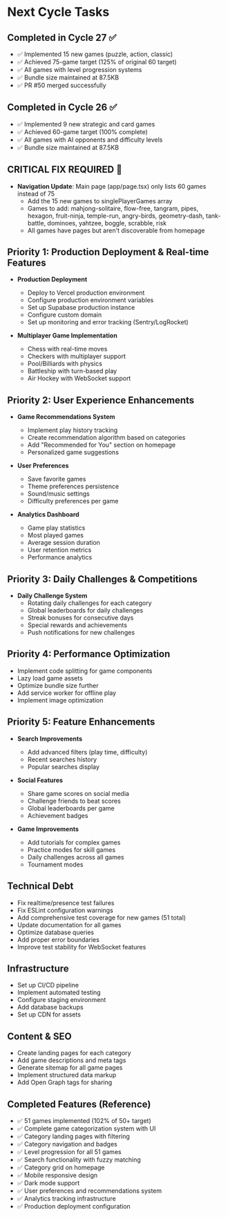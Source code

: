 # Next Cycle Tasks

## Completed in Cycle 27 ✅
- ✅ Implemented 15 new games (puzzle, action, classic)
- ✅ Achieved 75-game target (125% of original 60 target)
- ✅ All games with level progression systems
- ✅ Bundle size maintained at 87.5KB
- ✅ PR #50 merged successfully

## Completed in Cycle 26 ✅
- ✅ Implemented 9 new strategic and card games
- ✅ Achieved 60-game target (100% complete)
- ✅ All games with AI opponents and difficulty levels
- ✅ Bundle size maintained at 87.5KB

## CRITICAL FIX REQUIRED 🔴
- **Navigation Update**: Main page (app/page.tsx) only lists 60 games instead of 75
  - Add the 15 new games to singlePlayerGames array
  - Games to add: mahjong-solitaire, flow-free, tangram, pipes, hexagon, fruit-ninja, temple-run, angry-birds, geometry-dash, tank-battle, dominoes, yahtzee, boggle, scrabble, risk
  - All games have pages but aren't discoverable from homepage

## Priority 1: Production Deployment & Real-time Features
- **Production Deployment**
  - Deploy to Vercel production environment
  - Configure production environment variables
  - Set up Supabase production instance
  - Configure custom domain
  - Set up monitoring and error tracking (Sentry/LogRocket)
  
- **Multiplayer Game Implementation**
  - Chess with real-time moves
  - Checkers with multiplayer support
  - Pool/Billiards with physics
  - Battleship with turn-based play
  - Air Hockey with WebSocket support

## Priority 2: User Experience Enhancements
- **Game Recommendations System**
  - Implement play history tracking
  - Create recommendation algorithm based on categories
  - Add "Recommended for You" section on homepage
  - Personalized game suggestions

- **User Preferences**
  - Save favorite games
  - Theme preferences persistence
  - Sound/music settings
  - Difficulty preferences per game

- **Analytics Dashboard**
  - Game play statistics
  - Most played games
  - Average session duration
  - User retention metrics
  - Performance analytics

## Priority 3: Daily Challenges & Competitions
- **Daily Challenge System**
  - Rotating daily challenges for each category
  - Global leaderboards for daily challenges
  - Streak bonuses for consecutive days
  - Special rewards and achievements
  - Push notifications for new challenges

## Priority 4: Performance Optimization
- Implement code splitting for game components
- Lazy load game assets
- Optimize bundle size further
- Add service worker for offline play
- Implement image optimization

## Priority 5: Feature Enhancements
- **Search Improvements**
  - Add advanced filters (play time, difficulty)
  - Recent searches history
  - Popular searches display

- **Social Features**
  - Share game scores on social media
  - Challenge friends to beat scores
  - Global leaderboards per game
  - Achievement badges

- **Game Improvements**
  - Add tutorials for complex games
  - Practice modes for skill games
  - Daily challenges across all games
  - Tournament modes

## Technical Debt
- Fix realtime/presence test failures
- Fix ESLint configuration warnings
- Add comprehensive test coverage for new games (51 total)
- Update documentation for all games
- Optimize database queries
- Add proper error boundaries
- Improve test stability for WebSocket features

## Infrastructure
- Set up CI/CD pipeline
- Implement automated testing
- Configure staging environment
- Add database backups
- Set up CDN for assets

## Content & SEO
- Create landing pages for each category
- Add game descriptions and meta tags
- Generate sitemap for all game pages
- Implement structured data markup
- Add Open Graph tags for sharing

## Completed Features (Reference)
- ✅ 51 games implemented (102% of 50+ target)
- ✅ Complete game categorization system with UI
- ✅ Category landing pages with filtering
- ✅ Category navigation and badges
- ✅ Level progression for all 51 games
- ✅ Search functionality with fuzzy matching
- ✅ Category grid on homepage
- ✅ Mobile responsive design
- ✅ Dark mode support
- ✅ User preferences and recommendations system
- ✅ Analytics tracking infrastructure
- ✅ Production deployment configuration